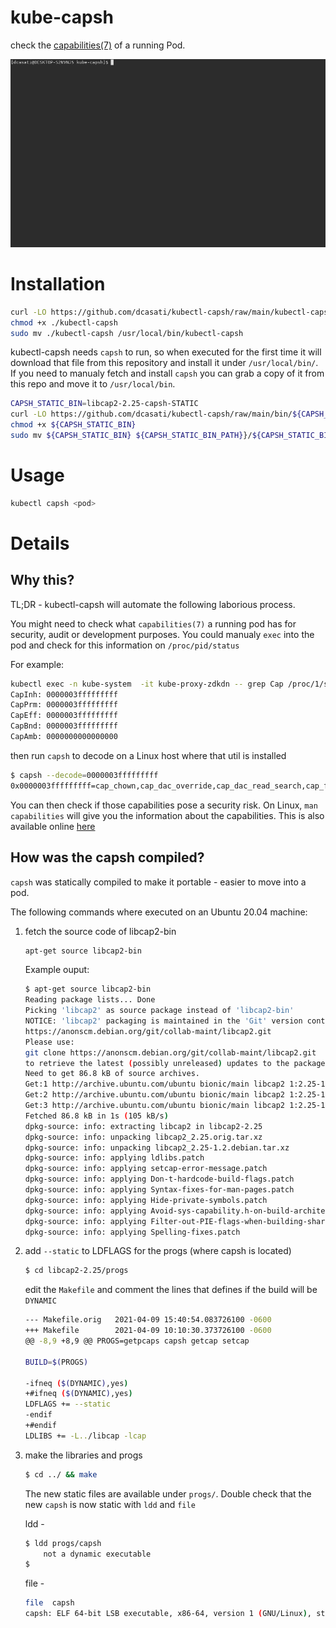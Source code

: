 # kube-capsh
check the [capabilities(7)](https://man7.org/linux/man-pages/man7/capabilities.7.html) of a running Pod.

![demo](demo.gif)

# Installation
```bash
curl -LO https://github.com/dcasati/kubectl-capsh/raw/main/kubectl-capsh
chmod +x ./kubectl-capsh
sudo mv ./kubectl-capsh /usr/local/bin/kubectl-capsh
```

kubectl-capsh needs `capsh` to run, so when executed for the first time it will download
that file from this repository and install it under `/usr/local/bin/`. If you need to 
manualy fetch and install `capsh` you can grab a copy of it from this repo and move it 
to `/usr/local/bin`.

```bash
CAPSH_STATIC_BIN=libcap2-2.25-capsh-STATIC
curl -LO https://github.com/dcasati/kubectl-capsh/raw/main/bin/${CAPSH_STATIC_BIN}
chmod +x ${CAPSH_STATIC_BIN}
sudo mv ${CAPSH_STATIC_BIN} ${CAPSH_STATIC_BIN_PATH}}/${CAPSH_STATIC_BIN}
```

# Usage

```bash
kubectl capsh <pod>
```
# Details

## Why this?
TL;DR - kubectl-capsh will automate the following laborious process.

You might need to check what `capabilities(7)` a running pod has for security, 
audit or development purposes. You could manualy `exec` into the pod and check for this 
information on `/proc/pid/status`

For example:

```bash
kubectl exec -n kube-system  -it kube-proxy-zdkdn -- grep Cap /proc/1/status
CapInh:	0000003fffffffff
CapPrm:	0000003fffffffff
CapEff:	0000003fffffffff
CapBnd:	0000003fffffffff
CapAmb:	0000000000000000
```
then run `capsh` to decode on a Linux host where that util is installed

```bash
$ capsh --decode=0000003fffffffff
0x0000003fffffffff=cap_chown,cap_dac_override,cap_dac_read_search,cap_fowner,cap_fsetid,cap_kill,cap_setgid,cap_setuid,cap_setpcap,cap_linux_immutable,cap_net_bind_service,cap_net_broadcast,cap_net_admin,cap_net_raw,cap_ipc_lock,cap_ipc_owner,cap_sys_module,cap_sys_rawio,cap_sys_chroot,cap_sys_ptrace,cap_sys_pacct,cap_sys_admin,cap_sys_boot,cap_sys_nice,cap_sys_resource,cap_sys_time,cap_sys_tty_config,cap_mknod,cap_lease,cap_audit_write,cap_audit_control,cap_setfcap,cap_mac_override,cap_mac_admin,cap_syslog,cap_wake_alarm,cap_block_suspend,cap_audit_read
```

You can then check if those capabilities pose a security risk. On Linux, `man capabilities` will give you the information about the capabilities. This is also available online [here](https://man7.org/linux/man-pages/man7/capabilities.7.html)

## How was the capsh compiled?
`capsh` was statically compiled to make it portable - easier to move into a pod.

The following commands where executed on an Ubuntu 20.04 machine:

1. fetch the source code of libcap2-bin

	```bash
	apt-get source libcap2-bin
	```

	Example ouput:

	```bash
	$ apt-get source libcap2-bin
	Reading package lists... Done
	Picking 'libcap2' as source package instead of 'libcap2-bin'
	NOTICE: 'libcap2' packaging is maintained in the 'Git' version control system at:
	https://anonscm.debian.org/git/collab-maint/libcap2.git
	Please use:
	git clone https://anonscm.debian.org/git/collab-maint/libcap2.git
	to retrieve the latest (possibly unreleased) updates to the package.
	Need to get 86.8 kB of source archives.
	Get:1 http://archive.ubuntu.com/ubuntu bionic/main libcap2 1:2.25-1.2 (dsc) [2230 B]
	Get:2 http://archive.ubuntu.com/ubuntu bionic/main libcap2 1:2.25-1.2 (tar) [63.7 kB]
	Get:3 http://archive.ubuntu.com/ubuntu bionic/main libcap2 1:2.25-1.2 (diff) [20.9 kB]
	Fetched 86.8 kB in 1s (105 kB/s)  
	dpkg-source: info: extracting libcap2 in libcap2-2.25
	dpkg-source: info: unpacking libcap2_2.25.orig.tar.xz
	dpkg-source: info: unpacking libcap2_2.25-1.2.debian.tar.xz
	dpkg-source: info: applying ldlibs.patch
	dpkg-source: info: applying setcap-error-message.patch
	dpkg-source: info: applying Don-t-hardcode-build-flags.patch
	dpkg-source: info: applying Syntax-fixes-for-man-pages.patch
	dpkg-source: info: applying Hide-private-symbols.patch
	dpkg-source: info: applying Avoid-sys-capability.h-on-build-architecture.patch
	dpkg-source: info: applying Filter-out-PIE-flags-when-building-shared-objects.patch
	dpkg-source: info: applying Spelling-fixes.patch
	```
1. add `--static` to LDFLAGS for the progs (where capsh is located)

	```bash
	$ cd libcap2-2.25/progs
	```
	edit the `Makefile` and comment the lines that defines if the build will be `DYNAMIC`

	```bash
	--- Makefile.orig	2021-04-09 15:40:54.083726100 -0600
	+++ Makefile		2021-04-09 10:10:30.373726100 -0600
	@@ -8,9 +8,9 @@ PROGS=getpcaps capsh getcap setcap
	
	BUILD=$(PROGS)
	
	-ifneq ($(DYNAMIC),yes)
	+#ifneq ($(DYNAMIC),yes)
	LDFLAGS += --static
	-endif
	+#endif
	LDLIBS += -L../libcap -lcap
	```

1. make the libraries and progs

	```bash
	$ cd ../ && make
	```

	The new static files are available under `progs/`. Double check that the new `capsh` 
	is now static with `ldd` and
	`file`

	ldd -

	```bash
	$ ldd progs/capsh
		not a dynamic executable
	$
	```
	file -

	```bash
	file  capsh
	capsh: ELF 64-bit LSB executable, x86-64, version 1 (GNU/Linux), statically linked, for GNU/Linux 3.2.0, BuildID[sha1]=c13ddb20944fe4a5b1c4c58b105dd1adbcad1fe8, with debug_info, not stripped
	```


